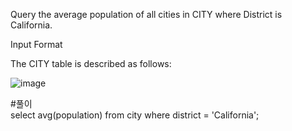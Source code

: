 Query the average population of all cities in CITY where District is California.

Input Format

The CITY table is described as follows:

![image](https://user-images.githubusercontent.com/38153316/158721780-bd015a60-d4db-4d8a-9380-f34dd30e34db.png)

#풀이  
select avg(population) from city where district = 'California';
